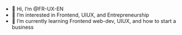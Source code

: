 - 👋 Hi, I’m @FR-UX-EN
- 👀 I’m interested in Frontend, UIUX, and Entrepreneurship
- 🌱 I’m currently learning Frontend web-dev, UIUX, and how to start a business


<!---
FR-UX-EN/FR-UX-EN is a ✨ special ✨ repository because its `README.md` (this file) appears on your GitHub profile.
You can click the Preview link to take a look at your changes.
--->
